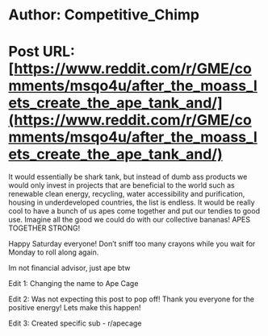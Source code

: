 # Author: Competitive_Chimp
# Post URL: [https://www.reddit.com/r/GME/comments/msqo4u/after_the_moass_lets_create_the_ape_tank_and/](https://www.reddit.com/r/GME/comments/msqo4u/after_the_moass_lets_create_the_ape_tank_and/)


It would essentially be shark tank, but instead of dumb ass products we would only invest in projects that are beneficial to the world such as renewable clean energy, recycling, water accessibility and purification, housing in underdeveloped countries, the list is endless. It would be really cool to have a bunch of us apes come together and put our tendies to good use. Imagine all the good we could do with our collective bananas! APES TOGETHER STRONG! 

Happy Saturday everyone! Don’t sniff too many crayons while you wait for Monday to roll along again. 

Im not financial advisor, just ape btw

Edit 1: Changing the name to Ape Cage

Edit 2: Was not expecting this post to pop off! Thank you everyone for the positive energy! Lets make this happen!

Edit 3: Created specific sub - r/apecage